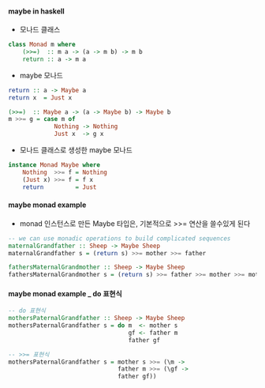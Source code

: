 #### maybe in haskell

- 모나드 클래스

```hs
class Monad m where
    (>>=)  :: m a -> (a -> m b) -> m b
    return :: a -> m a
```

- maybe 모나드

```hs
return :: a -> Maybe a
return x  = Just x

(>>=)  :: Maybe a -> (a -> Maybe b) -> Maybe b
m >>= g = case m of
             Nothing -> Nothing
             Just x  -> g x
```

- 모나드 클래스로 생성한 maybe 모나드

```hs
instance Monad Maybe where
    Nothing  >>= f = Nothing
    (Just x) >>= f = f x
    return         = Just

```

#### maybe monad example

- monad 인스턴스로 만든 Maybe 타입은, 기본적으로 >>= 연산을 쓸수있게 된다

```hs
-- we can use monadic operations to build complicated sequences
maternalGrandfather :: Sheep -> Maybe Sheep
maternalGrandfather s = (return s) >>= mother >>= father

fathersMaternalGrandmother :: Sheep -> Maybe Sheep
fathersMaternalGrandmother s = (return s) >>= father >>= mother >>= mother


```

#### maybe monad example \_ do 표현식

```hs
-- do 표현식
mothersPaternalGrandfather :: Sheep -> Maybe Sheep
mothersPaternalGrandfather s = do m  <- mother s
                                  gf <- father m
                                  father gf

-- >>= 표현식
mothersPaternalGrandfather s = mother s >>= (\m ->
                               father m >>= (\gf ->
                               father gf))
```
